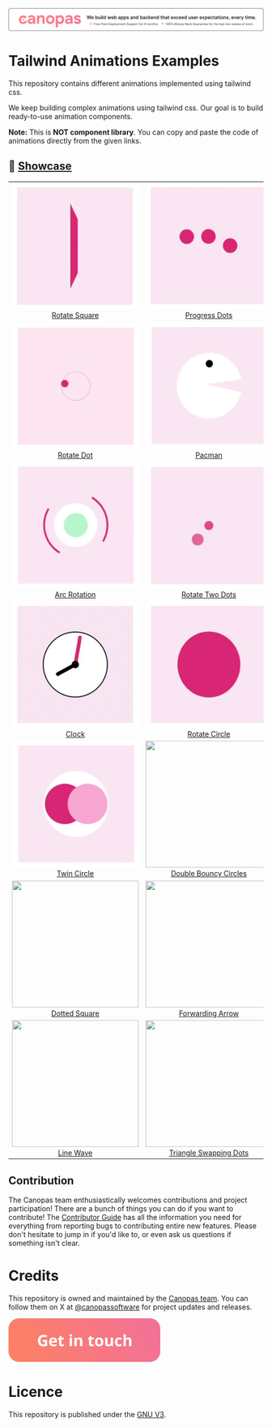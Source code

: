 <p align="center"><a href="https://canopas.com/contact"><img src="./assets/banner.png"></a></p>

# Tailwind Animations Examples

This repository contains different animations implemented using tailwind css.

We keep building complex animations using tailwind css. Our goal is to build ready-to-use animation components.

**Note:** This is **NOT component library**. You can copy and paste the code of animations directly from the given links.

## 🚀 [Showcase](https://play.tailwindcss.com/6MLUVcHDy0)

<table>
  <tr>
    <td align="center">
      <img src="https://github.com/canopas/tailwind-animations/blob/master/src/assets/images/rotate-square.gif" width="250px" height="250px">
      <br />
      <a href="https://github.com/canopas/tailwind-animations-examples/blob/master/src/components/RotateSquare.vue">
      Rotate Square</a>
    </td>
    <td align="center">
      <img src="https://github.com/canopas/tailwind-animations/blob/master/src/assets/images/progress-dot.gif" width="250px" height="250px">
      <br />
      <a href="https://github.com/canopas/tailwind-animations-examples/blob/master/src/components/ProgressDots.vue">
      Progress Dots</a>
    </td>
    <td align="center">
      <img src="https://github.com/canopas/tailwind-animations/blob/master/src/assets/images/heart.gif" width="250px" height="250px">
      <br />
      <a href="https://github.com/canopas/tailwind-animations-examples/blob/master/src/components/JumpingHeart.vue">
      Jumping Heart</a>
    </td>
  </tr>
  <tr>
    <td align="center">
      <img src="https://github.com/canopas/tailwind-animations/blob/master/src/assets/images/rotate-dot.gif" width="250px" height="250px">
      <br />
      <a href="https://github.com/canopas/tailwind-animations-examples/blob/master/src/components/RotateDot.vue">
      Rotate Dot</a>
    </td>
    <td align="center">
      <img src="https://github.com/canopas/tailwind-animations/blob/master/src/assets/images/pacman.gif" width="250px" height="250px">
      <br />
      <a href="https://github.com/canopas/tailwind-animations-examples/blob/master/src/components/Pacman.vue">
      Pacman</a>
    </td>
    <td align="center">
      <img src="https://github.com/canopas/tailwind-animations/blob/master/src/assets/images/three-bounce.gif" width="250px" height="250px">
      <br />
      <a href="https://github.com/canopas/tailwind-animations-examples/blob/master/src/components/ThreeBounce.vue">
      Three Bounce</a>
    </td>
  </tr>
  <tr>
    <td align="center">
      <img src="https://github.com/canopas/tailwind-animations/blob/master/src/assets/images/arc-rotation.gif" width="250px" height="250px">
      <br />
      <a href="https://github.com/canopas/tailwind-animations-examples/blob/master/src/components/ArcRotation.vue">
      Arc Rotation</a>
    </td>
    <td align="center">
      <img src="https://github.com/canopas/tailwind-animations/blob/master/src/assets/images/rotate-two-dots.gif" width="250px" height="250px">
      <br />
      <a href="https://github.com/canopas/tailwind-animations-examples/blob/master/src/components/RotateTwoDots.vue">
      Rotate Two Dots</a>
    </td>
    <td align="center">
      <img src="https://github.com/canopas/tailwind-animations/blob/master/src/assets/images/square-fill.gif" width="250px" height="250px">
      <br />
      <a href="https://github.com/canopas/tailwind-animations-examples/blob/master/src/components/SquareFill.vue">
      Square Fill</a>
    </td>
  </tr>
  <tr>
    <td align="center">
      <img src="https://github.com/canopas/tailwind-animations/blob/master/src/assets/images/clock.gif" width="250px" height="250px">
      <br />
      <a href="https://github.com/canopas/tailwind-animations-examples/blob/master/src/components/Clock.vue">
      Clock</a>
    </td>
    <td align="center">
      <img src="https://github.com/canopas/tailwind-animations/blob/master/src/assets/images/rotate-circle.gif" width="250px" height="250px">
      <br />
      <a href="https://github.com/canopas/tailwind-animations-examples/blob/master/src/components/RotateCircle.vue">
      Rotate Circle</a>
    </td>
    <td align="center">
      <img src="https://github.com/canopas/tailwind-animations/blob/master/src/assets/images/wave.gif" width="250px" height="250px">
      <br />
      <a href="https://github.com/canopas/tailwind-animations-examples/blob/master/src/components/Wave.vue">
      Wave</a>
    </td>
  </tr>
  <tr>
    <td align="center">
      <img src="https://github.com/canopas/tailwind-animations/blob/master/src/assets/images/twin-circle.gif" width="250px" height="250px">
      <br />
      <a href="https://github.com/canopas/tailwind-animations-examples/blob/master/src/components/TwinCircle.vue">
      Twin Circle</a>
    </td>
    <td align="center">
      <img src="https://github.com/canopas/tailwind-animations/blob/master/src/assets/images/double-bouncy-circles.gif" width="250px" height="250px">
      <br />
      <a href="https://github.com/canopas/tailwind-animations-examples/blob/master/src/components/DoubleBouncyCircles.vue">
      Double Bouncy Circles</a>
    </td>
    <td align="center">
      <img src="https://github.com/canopas/tailwind-animations/blob/master/src/assets/images/bouncy-circles.gif" width="250px" height="250px">
      <br />
      <a href="https://github.com/canopas/tailwind-animations-examples/blob/master/src/components/BouncyCircles.vue">
      Bouncy Circles</a>
    </td>
  </tr>
  <tr>
    <td align="center">
      <img src="https://github.com/canopas/tailwind-animations/blob/master/src/assets/images/dotted-square.gif" width="250px" height="250px">
      <br />
      <a href="https://github.com/canopas/tailwind-animations-examples/blob/master/src/components/DottedSquare.vue">
      Dotted Square</a>
    </td>
    <td align="center">
      <img src="https://github.com/canopas/tailwind-animations/blob/master/src/assets/images/arrow-forward.gif" width="250px" height="250px">
      <br />
      <a href="https://github.com/canopas/tailwind-animations-examples/blob/master/src/components/ForwardingArrow.vue">
      Forwarding Arrow</a>
    </td>
    <td align="center">
      <img src="https://github.com/canopas/tailwind-animations/blob/master/src/assets/images/rotating-squares.gif" width="250px" height="250px">
      <br />
      <a href="https://github.com/canopas/tailwind-animations-examples/blob/master/src/components/RotatingSquares.vue">
      Rotating Two Squares</a>
    </td>
  </tr>
  <tr>
    <td align="center">
      <img src="https://github.com/canopas/tailwind-animations/blob/master/src/assets/images/line-wave.gif" width="250px" height="250px">
      <br />
      <a href="https://github.com/canopas/tailwind-animations-examples/blob/master/src/components/LineWave.vue">
      Line Wave</a>
    </td>
    <td align="center">
      <img src="https://github.com/canopas/tailwind-animations/blob/master/src/assets/images/triangle-swapping-dots.gif" width="250px" height="250px">
      <br />
      <a href="https://github.com/canopas/tailwind-animations-examples/blob/master/src/components/TriangleSwappingDots.vue">
      Triangle Swapping Dots</a>
    </td>
  </tr>
</table>

## Contribution

The Canopas team enthusiastically welcomes contributions and project participation! There are a bunch of things you can do if you want to contribute! The [Contributor Guide](CONTRIBUTING.md) has all the information you need for everything from reporting bugs to contributing entire new features. Please don't hesitate to jump in if you'd like to, or even ask us questions if something isn't clear.

# Credits

This repository is owned and maintained by the [Canopas team](https://canopas.com/). You can follow them on X at [@canopassoftware](https://x.com/canopassoftware) for project updates and releases.

<a href="https://canopas.com/contact"><img src="./assets/cta.png" width=300></a>

# Licence

This repository is published under the [GNU V3](https://github.com/canopas/tailwind-animations-examples/blob/master/LICENSE.md).
